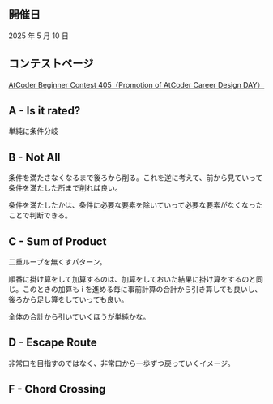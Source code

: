 ## 開催日

2025 年 5 月 10 日

## コンテストページ

[AtCoder Beginner Contest 405（Promotion of AtCoder Career Design DAY）](https://atcoder.jp/contests/abc405)

## A - Is it rated?

単純に条件分岐

## B - Not All

条件を満たさなくなるまで後ろから削る。これを逆に考えて、前から見ていって条件を満たした所まで削れば良い。

条件を満たしたかは、条件に必要な要素を除いていって必要な要素がなくなったことで判断できる。

## C - Sum of Product

二重ループを無くすパターン。

順番に掛け算をして加算するのは、加算をしておいた結果に掛け算をするのと同じ。このときの加算も i を進める毎に事前計算の合計から引き算しても良いし、後ろから足し算をしていっても良い。

全体の合計から引いていくほうが単純かな。

## D - Escape Route

非常口を目指すのではなく、非常口から一歩ずつ戻っていくイメージ。

## F - Chord Crossing

